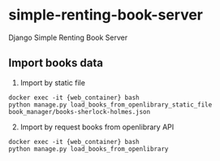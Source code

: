 # simple-renting-book-server
Django Simple Renting Book Server

## Import books data

1. Import by static file
```shell
docker exec -it {web_container} bash
python manage.py load_books_from_openlibrary_static_file book_manager/books-sherlock-holmes.json 
```

2. Import by request books from openlibrary API
```shell
docker exec -it {web_container} bash
python manage.py load_books_from_openlibrary
```

